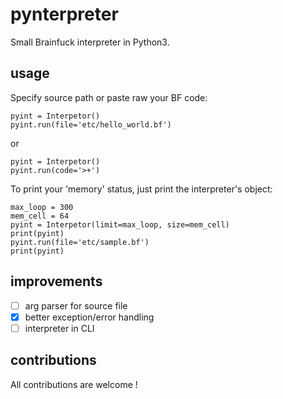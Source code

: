 # pynterpreter
Small Brainfuck interpreter in Python3.

## usage
Specify source path or paste raw your BF code:
```python3
pyint = Interpetor()
pyint.run(file='etc/hello_world.bf')
```
or
```python3
pyint = Interpetor()
pyint.run(code='>+')
```
To print your 'memory' status, just print the interpreter's object:
```python3
max_loop = 300
mem_cell = 64
pyint = Interpetor(limit=max_loop, size=mem_cell)
print(pyint)
pyint.run(file='etc/sample.bf')
print(pyint)
```

## improvements
- [ ] arg parser for source file
- [x] better exception/error handling
- [ ] interpreter in CLI

## contributions
All contributions are welcome !

